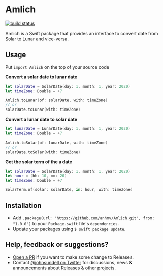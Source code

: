 # Amlich

[![build status](https://travis-ci.org/anhmv/Amlich.svg?branch=master)](https://github.com/anhmv/Amlich)

Amlich is a Swift package that provides an interface to convert date from Solar to Lunar and vice-versa.


## Usage

Put `import Amlich` on the top of your source code

**Convert a solar date to lunar date**

```swift
let solarDate = SolarDate(day: 1, month: 1, year: 2020)
let timeZone: Double = +7

Amlich.toLunar(of: solarDate, with: timeZone)
// or
solarDate.toLunar(with: timeZone)
```

**Convert a lunar date to solar date**

```swift
let lunarDate = LunarDate(day: 1, month: 1, year: 2020)
let timeZone: Double = +7

Amlich.toSolar(of: lunarDate, with: timeZone)
// or
solarDate.toSolar(with: timeZone)
```

**Get the solar term of the a date**

```swift
let solarDate = SolarDate(day: 1, month: 1, year: 2020)
let hour = (hh: 10, mm: 20)
let timeZone: Double = +7

SolarTerm.of(solar: solarDate, in: hour, with: timeZone)
```

## Installation

- Add `.package(url: "https://github.com/anhmv/Amlich.git", from: "1.0.0")` to your `Package.swift` file's `dependencies`.
- Update your packages using `$ swift package update`.


## Help, feedback or suggestions?

- [Open a PR](https://github.com/anhmv/Amlich/pull/new/master) if you want to make some change to Releases.
- Contact [@johnsundell on Twitter](https://twitter.com/mvanh91) for discussions, news & announcements about Releases & other projects.
